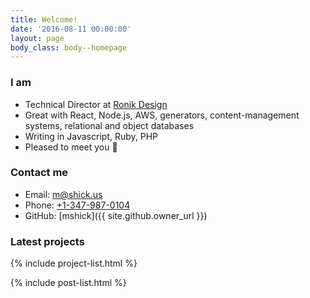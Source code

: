 ```yaml
---
title: Welcome!
date: '2016-08-11 00:00:00'
layout: page
body_class: body--homepage
---
```


### I am

* Technical Director at [Ronik Design](http://www.ronikdesign.com)
* Great with React, Node.js, AWS, generators, content-management systems, relational and object databases
* Writing in Javascript, Ruby, PHP
* Pleased to meet you 👋

### Contact me

* Email: [m@shick.us](mailto:m@shick.us)
* Phone: [+1-347-987-0104](tel:+13479870104)
* GitHub: [mshick]({{ site.github.owner_url }})

### Latest projects

{% include project-list.html %}

[comment]: <> (### Latest posts)

{% include post-list.html %}
